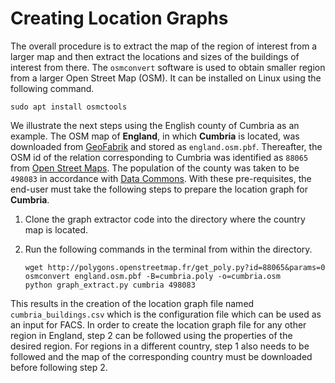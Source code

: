 # Creating Location Graphs

The overall procedure is to extract the map of the region of interest from a larger map and then extract the locations and sizes of the buildings of interest from there. The `osmconvert` software is used to obtain smaller region from a larger Open Street Map (OSM). It can be installed on Linux using the following command.

```shell
sudo apt install osmctools
```

We illustrate the next steps using the English county of Cumbria as an example. The OSM map of **England**, in which **Cumbria** is located, was downloaded from [GeoFabrik](http://download.geofabrik.de/europe/great-britain/england-latest.osm.pbf) and stored as `england.osm.pbf`. Thereafter, the OSM id of the relation corresponding to Cumbria was identified as `88065` from [Open Street Maps](https://www.openstreetmap.org/relation/88065). The population of the county was taken to be `498083` in accordance with [Data Commons](https://datacommons.org/tools/timeline#&place=nuts/UKD1&statsVar=Count_Person). With these pre-requisites, the end-user must take the following steps to prepare the location graph for **Cumbria**.

1. Clone the graph extractor code into the directory where the country map is located.
2. Run the following commands in the terminal from within the directory.

    ```shell
    wget http://polygons.openstreetmap.fr/get_poly.py?id=88065&params=0
    osmconvert england.osm.pbf -B=cumbria.poly -o=cumbria.osm
    python graph_extract.py cumbria 498083
    ```

This results in the creation of the location graph file named `cumbria_buildings.csv` which is the configuration file which can be used as an input for FACS. In order to create the location graph file for any other region in England, step 2 can be followed using the properties of the desired region. For regions in a different country, step 1 also needs to be followed and the map of the corresponding country must be downloaded before following step 2.
